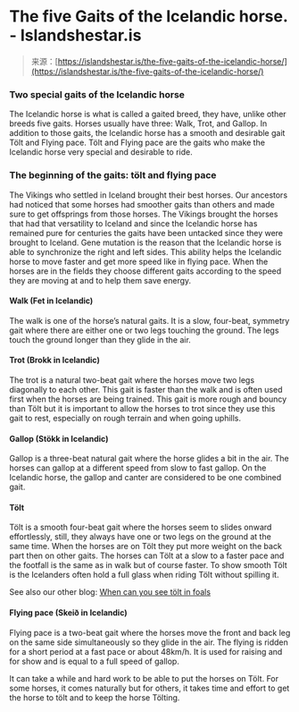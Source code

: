 <!--yml
category: 未分类
date: 2024-05-27 15:20:30
-->

# The five Gaits of the Icelandic horse. - Islandshestar.is

> 来源：[https://islandshestar.is/the-five-gaits-of-the-icelandic-horse/](https://islandshestar.is/the-five-gaits-of-the-icelandic-horse/)

### **Two special gaits of the Icelandic horse**

The Icelandic horse is what is called a gaited breed, they have, unlike other breeds five gaits. Horses usually have three: Walk, Trot, and Gallop. In addition to those gaits, the Icelandic horse has a smooth and desirable gait Tölt and Flying pace. Tölt and Flying pace are the gaits who make the Icelandic horse very special and desirable to ride.

### **The beginning of the gaits: tölt and flying pace**

The Vikings who settled in Iceland brought their best horses. Our ancestors had noticed that some horses had smoother gaits than others and made sure to get offsprings from those horses. The Vikings brought the horses that had that versatility to Iceland and since the Icelandic horse has remained pure for centuries the gaits have been untacked since they were brought to Iceland. Gene mutation is the reason that the Icelandic horse is able to synchronize the right and left sides. This ability helps the Icelandic horse to move faster and get more speed like in flying pace. When the horses are in the fields they choose different gaits according to the speed they are moving at and to help them save energy.

#### **Walk (Fet in Icelandic)**

The walk is one of the horse’s natural gaits. It is a slow, four-beat, symmetry gait where there are either one or two legs touching the ground. The legs touch the ground longer than they glide in the air.

#### **Trot (Brokk in Icelandic)**

The trot is a natural two-beat gait where the horses move two legs diagonally to each other. This gait is faster than the walk and is often used first when the horses are being trained. This gait is more rough and bouncy than Tölt but it is important to allow the horses to trot since they use this gait to rest, especially on rough terrain and when going uphills.

#### **Gallop (Stökk in Icelandic)**

Gallop is a three-beat natural gait where the horse glides a bit in the air. The horses can gallop at a different speed from slow to fast gallop. On the Icelandic horse, the gallop and canter are considered to be one combined gait.

#### **Tölt**

Tölt is a smooth four-beat gait where the horses seem to slides onward effortlessly, still, they always have one or two legs on the ground at the same time. When the horses are on Tölt they put more weight on the back part then on other gaits. The horses can Tölt at a slow to a faster pace and the footfall is the same as in walk but of course faster. To show smooth Tölt is the Icelanders often hold a full glass when riding Tölt without spilling it.

See also our other blog: [When can you see tölt in foals](https://islandshestar.is/the-icelandic-foals/)

#### **Flying pace (Skeið in Icelandic)**

Flying pace is a two-beat gait where the horses move the front and back leg on the same side simultaneously so they glide in the air. The flying is ridden for a short period at a fast pace or about 48km/h. It is used for raising and for show and is equal to a full speed of gallop.

It can take a while and hard work to be able to put the horses on Tölt. For some horses, it comes naturally but for others, it takes time and effort to get the horse to tölt and to keep the horse Tölting.
